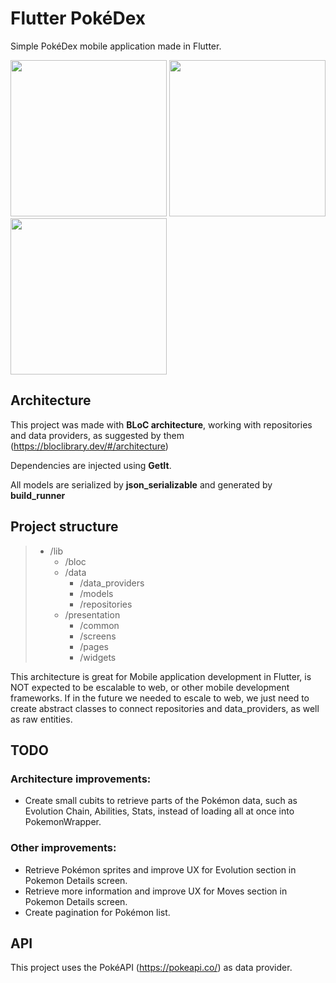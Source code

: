 # Flutter PokéDex
Simple PokéDex mobile application made in Flutter.

<p float="left">
<img src="https://user-images.githubusercontent.com/36412259/120937885-70ab8a00-c6e6-11eb-957e-dfedfdf1dbeb.gif" width="250">
<img src="https://user-images.githubusercontent.com/36412259/120937946-df88e300-c6e6-11eb-8ae3-c3c4ff6b4321.gif" width="250">
<img src="https://user-images.githubusercontent.com/36412259/120938054-61790c00-c6e7-11eb-9dd6-23343d36b238.gif" width="250">
</p>

## Architecture

This project was made with <b>BLoC architecture</b>, working with repositories and data providers, as suggested by them (https://bloclibrary.dev/#/architecture)

Dependencies are injected using <b>GetIt</b>.
  
All models are serialized by <b>json_serializable</b> and generated by <b>build_runner</b>

## Project structure

> - /lib
>   - /bloc
>   - /data
>     - /data_providers
>     - /models
>     - /repositories
>   - /presentation
>     - /common
>     - /screens
>     - /pages
>     - /widgets

This architecture is great for Mobile application development in Flutter, is NOT expected to be escalable to web, or other mobile development frameworks. If in the future we needed to escale to web, we just need to create abstract classes to connect repositories and data_providers, as well as raw entities.

## TODO

### Architecture improvements:
- Create small cubits to retrieve parts of the Pokémon data, such as Evolution Chain, Abilities, Stats, instead of loading all at once into PokemonWrapper.

### Other improvements:
- Retrieve Pokémon sprites and improve UX for Evolution section in Pokemon Details screen.
- Retrieve more information and improve UX for Moves section in Pokemon Details screen.
- Create pagination for Pokémon list.

## API

This project uses the PokéAPI (https://pokeapi.co/) as data provider.
